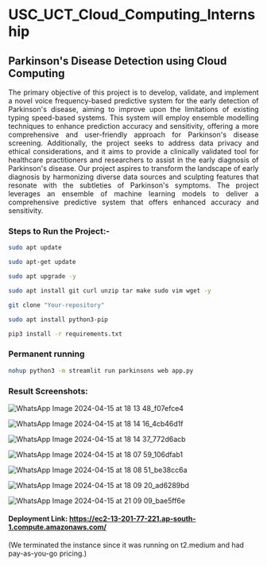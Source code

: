 # USC_UCT_Cloud_Computing_Internship

## Parkinson's Disease Detection using Cloud Computing

<div align="justify">
The primary objective of this project is to develop, validate, and implement a novel voice frequency-based predictive system for the early detection of Parkinson's disease, aiming to improve upon the limitations of existing typing speed-based systems.
This system will employ ensemble modelling techniques to enhance prediction accuracy and sensitivity, offering a more comprehensive and user-friendly approach for Parkinson's disease screening. Additionally, the project seeks to address data privacy and ethical considerations, and it aims to provide a clinically validated tool for healthcare practitioners and researchers to assist in the early diagnosis of Parkinson's disease.
Our project aspires to transform the landscape of early diagnosis by harmonizing diverse data sources and sculpting features that resonate with the subtleties of Parkinson's symptoms. The project leverages an ensemble of machine learning models to deliver a comprehensive predictive system that offers enhanced accuracy and sensitivity.</div>
</div>

### Steps to Run the Project:-

```bash
sudo apt update
```

```bash
sudo apt-get update
```

```bash
sudo apt upgrade -y
```

```bash
sudo apt install git curl unzip tar make sudo vim wget -y
```

```bash
git clone "Your-repository"
```

```bash
sudo apt install python3-pip
```

```bash
pip3 install -r requirements.txt
```

### Permanent running
```bash
nohup python3 -m streamlit run parkinsons web app.py
```


### Result Screenshots:

![WhatsApp Image 2024-04-15 at 18 13 48_f07efce4](https://github.com/DeV-21/upSkillCampus/assets/113814933/c574ec2e-cc4f-494d-9b08-f2f09546515a)

![WhatsApp Image 2024-04-15 at 18 14 16_4cb46d1f](https://github.com/DeV-21/upSkillCampus/assets/113814933/176f05b5-3469-4a79-a1f3-6bb56ddc1a74)

![WhatsApp Image 2024-04-15 at 18 14 37_772d6acb](https://github.com/DeV-21/upSkillCampus/assets/113814933/02189cd8-5b5b-407b-bb69-ca28fd1060a6)

![WhatsApp Image 2024-04-15 at 18 07 59_106dfab1](https://github.com/DeV-21/upSkillCampus/assets/113814933/f0700a11-f517-49ac-9d77-bb1bc89fcfee)

![WhatsApp Image 2024-04-15 at 18 08 51_be38cc6a](https://github.com/DeV-21/upSkillCampus/assets/113814933/8a85af1f-a8d6-440a-97bb-41b80e533be6)

![WhatsApp Image 2024-04-15 at 18 09 20_ad6289bd](https://github.com/DeV-21/upSkillCampus/assets/113814933/96299b8f-5f2c-4d15-bdbc-cb1488c67928)

![WhatsApp Image 2024-04-15 at 21 09 09_bae5ff6e](https://github.com/DeV-21/upSkillCampus/assets/113814933/10b146ae-66d0-45a2-818a-443804708575)

#### Deployment Link: https://ec2-13-201-77-221.ap-south-1.compute.amazonaws.com/
(We terminated the instance since it was running on t2.medium and had pay-as-you-go pricing.)
